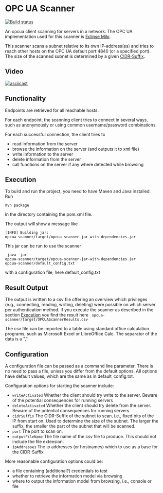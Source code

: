 # OPC UA Scanner
[![Build status](https://api.travis-ci.org/mbruns42/opcua-scanner.svg?branch=master)](https://travis-ci.org/mbruns42/opcua-scanner)

An opcua client scanning for servers in a network. The OPC UA
implementation used for this scanner is
[Eclipse Milo](https://github.com/eclipse/milo).

This scanner scans a subnet relative to its own IP-address(es) and tries
 to reach other hosts on the OPC UA default port 4840 (or a specified
 port). The size of the scanned subnet is determined by a given
 [CIDR-Suffix](https://en.wikipedia.org/wiki/Classless_Inter-Domain_Routing).
 
## Video

[![asciicast](https://asciinema.org/a/HbKxnzRPGh6DWcQmppblPY859.png)](https://asciinema.org/a/HbKxnzRPGh6DWcQmppblPY859)

## Functionality

Endpoints are retrieved for all reachable hosts.

For each endpoint, the scanning client tries to connect in several ways,
 such as anonymously or using common username/password combinations.

For each successful connection, the client tries to
* read information from the server
* browse the information on the server (and outputs it to xml file)
* write information to the server
* delete information from the server
* call functions on the server if any where detected while browsing

## Execution
To build and run the project, you need to have Maven and Java installed.
 Run

 <code>mvn package </code>

 in the directory containing the pom.xml file.

The output will show a message like

<code>[INFO] Building jar: opcua-scanner/target/opcua-scanner-jar-with-dependencies.jar</code>


This jar can be run to use the scanner

<code> java -jar opcua-scanner/target/opcua-scanner-jar-with-dependencies.jar opcua-scanner/default_config.txt </code>

with a configuration file, here default_config.txt

## Result Output 
The output is written to a csv file offering an overview which
privileges (e.g., connecting, reading, writing, deleting) were
possible on which server per authentication method.
If you execute the scanner as described in the section [Execution](#Execution) you find the result here 
<code> opcua-scanner/target/OPCUAScannerResults.csv </code>

The csv file can be imported to a table using standard office calculation
 programs, such as Microsoft Excel or LibreOffice Calc.
 The separator of the data is a ",".


## Configuration

A configuration file can be passed as a command line parameter.
There is no need to pass a file, unless you differ from the default
options. All options have default values, which are the same as in
default_config.txt.

 Configuration options for starting the scanner include:
- <code>writeActivated</code> Whether the client should try write to
the server. Beware of the potential consequences for running servers
- <code>deleteActivated</code> Whether the client should try delete from
 the server. Beware of the potential consequences for running servers
- <code>cidrSuffix</code> The CIDR-Suffix of the subnet to scan, i.e.,
    fixed bits of the IP from start on. Used to determine the size of
    the subnet. The larger the suffix, the smaller the part of the
    subnet that will be scanned.
- <code>port</code> The port to scan on.
- <code>outputFileName</code> The file name of the csv file to produce.
    This should not include the file extension.
- <code>ipAddresses</code> The ip addresses (or hostnames) which to use
as a base for the CIDR-Suffix

More reasonable configuration options could be:
- a file containing (additional?) credentials to test
- whether to retrieve the information model via browsing
- where to output the information model from browsing, i.e., console
 or file

